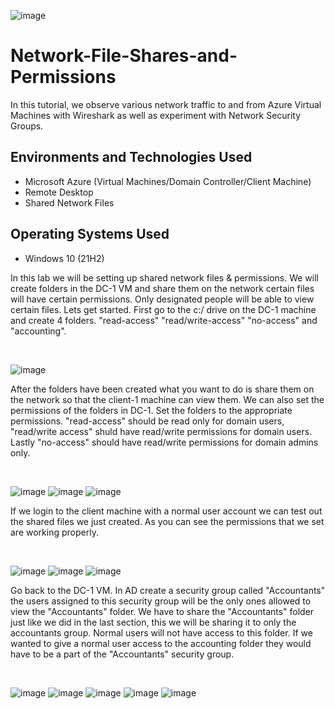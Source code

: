 ![image](https://github.com/mathew-perez/Network-File-Shares-and-Permissions/assets/144407220/6f0710e2-3830-4451-8883-05bf874d7332)


<h1>Network-File-Shares-and-Permissions</h1>
In this tutorial, we observe various network traffic to and from Azure Virtual Machines with Wireshark as well as experiment with Network Security Groups. <br />

<h2>Environments and Technologies Used</h2>

- Microsoft Azure (Virtual Machines/Domain Controller/Client Machine)
- Remote Desktop
- Shared Network Files

<h2>Operating Systems Used </h2>

- Windows 10</b> (21H2)

</p>
<p>
In this lab we will be setting up shared network files & permissions. We will create folders in the DC-1 VM and share them on the network certain files will have certain permissions. Only designated people will be able to view certain files. Lets get started. First go to the c:/ drive on the DC-1 machine and create 4 folders. "read-access" "read/write-access" "no-access" and "accounting".
</p>
<br />

![image](https://github.com/mathew-perez/Network-File-Shares-and-Permissions/assets/144407220/4e50919a-0589-4d5f-a2be-83bfbbc68233)

<p>
After the folders have been created what you want to do is share them on the network so that the client-1 machine can view them. We can also set the permissions of the folders in DC-1. Set the folders to the appropriate permissions. "read-access" should be read only for domain users, "read/write access" shuld have read/write permissions for domain users. Lastly "no-access" should have read/write permissions for domain admins only.
</p>
<br />

![image](https://github.com/mathew-perez/Network-File-Shares-and-Permissions/assets/144407220/c0fecba3-8a47-4d6a-96b8-c0aabcff1f00)
![image](https://github.com/mathew-perez/Network-File-Shares-and-Permissions/assets/144407220/06053cd8-b221-4f5d-8a0a-9c079a9ff471)
![image](https://github.com/mathew-perez/Network-File-Shares-and-Permissions/assets/144407220/63ae4e72-16c9-4827-82b4-3988cf368a5e)


If we login to the client machine with a normal user account we can test out the shared files we just created. As you can see the permissions that we set are working properly.
</p>
<br />

![image](https://github.com/mathew-perez/Network-File-Shares-and-Permissions/assets/144407220/51371298-f124-4a3c-a621-f192c8affbab)
![image](https://github.com/mathew-perez/Network-File-Shares-and-Permissions/assets/144407220/50dcb472-6926-4dd3-87be-cbd34b717928)
![image](https://github.com/mathew-perez/Network-File-Shares-and-Permissions/assets/144407220/4ea3bdf5-947d-47c1-af0a-61a0b59b8420)


</p>
Go back to the DC-1 VM. In AD create a security group called "Accountants" the users assigned to this security group will be the only ones allowed to view the "Accountants" folder. We have to share the "Accountants" folder just like we did in the last section, this we will be sharing it to only the accountants group. Normal users will not have access to this folder. If we wanted to give a normal user access to the accounting folder they would have to be a part of the "Accountants" security group.
</p>
<br />
<p>

![image](https://github.com/mathew-perez/Network-File-Shares-and-Permissions/assets/144407220/6135de66-dc8f-4a9c-a9dc-08281f5b5a78)
![image](https://github.com/mathew-perez/Network-File-Shares-and-Permissions/assets/144407220/f32b2ab5-e9bc-4e41-b786-c8a08bb0420e)
![image](https://github.com/mathew-perez/Network-File-Shares-and-Permissions/assets/144407220/e7688ed1-6459-4191-91d3-910fff184186)
![image](https://github.com/mathew-perez/Network-File-Shares-and-Permissions/assets/144407220/38930871-d5db-4479-b7d3-0e62a37f7ad3)
![image](https://github.com/mathew-perez/Network-File-Shares-and-Permissions/assets/144407220/a920e50d-9c2e-4d13-9f25-a2b8ff5f21e9)


